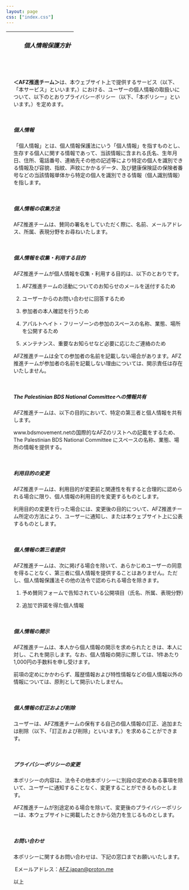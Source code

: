 ```yaml
---
layout: page
css: ["index.css"]
---
```


<table class="afzIcons" style="table-layout: fixed; background-image: url('{{site.baseurl}}/assets/img/top.png'); width: 100%; max-width: 640px; height: 80px;">
  <tr>
    <td><div style="margin-left: 40px"><h5><span class="afz-heading-colored">個人情報保護方針</span></h5></div></td>
  </tr>
</table>

<div style="padding-left: 20px; padding-right: 20px">

<br>

<p><strong>＜AFZ推進チーム＞</strong>は、本ウェブサイト上で提供するサービス（以下、「本サービス」といいます。）における、ユーザーの個人情報の取扱いについて、以下のとおりプライバシーポリシー（以下、「本ポリシー」といいます。）を定めます。</p>
<p>&nbsp;</p>
<h5>個人情報</h5>
<p>「個人情報」とは、個人情報保護法にいう「個人情報」を指すものとし、生存する個人に関する情報であって、当該情報に含まれる氏名、生年月日、住所、電話番号、連絡先その他の記述等により特定の個人を識別できる情報及び容貌、指紋、声紋にかかるデータ、及び健康保険証の保険者番号などの当該情報単体から特定の個人を識別できる情報（個人識別情報）を指します。</p>
<p>&nbsp;</p>
<h5>個人情報の収集方法</h5>
<p>AFZ推進チームは、賛同の署名をしていただく際に、名前、メールアドレス、所属、表現分野をお尋ねいたします。</p>
<p>&nbsp;</p>
<h5>個人情報を収集・利用する目的</h5>
<p>AFZ推進チームが個人情報を収集・利用する目的は、以下のとおりです。</p>
<ol>
<li>
<p>AFZ推進チームの活動についてのお知らせのメールを送付するため</p>
</li>
<li>
<p>ユーザーからのお問い合わせに回答するため</p>
</li>
<li>
<p>参加者の本人確認を行うため</p>
</li>
<li>
<p>アパルトヘイト・フリーゾーンの参加のスペースの名称、業態、場所を公開するため</p>
</li>
<li>
<p>メンテナンス、重要なお知らせなど必要に応じたご連絡のため</p>
</li>
</ol>
<p>AFZ推進チームは全ての参加者の名前を記載しない場合があります。AFZ推進チームが参加者の名前を記載しない理由については、開示責任は存在いたしません。</p>
<p>&nbsp;</p>
<h5>The Palestinian BDS National Committeeへの情報共有</h5>
<p>AFZ推進チームは、以下の目的において、特定の第三者と個人情報を共有します。</p>
<p>www.bdsmovement.netの国際的なAFZのリストへの記載をするため、The Palestinian BDS National Committee にスペースの名称、業態、場所の情報を提供する。</p>
<p>&nbsp;</p>
<h5>利用目的の変更</h5>
<p>AFZ推進チームは、利用目的が変更前と関連性を有すると合理的に認められる場合に限り、個人情報の利用目的を変更するものとします。</p>
<p>利用目的の変更を行った場合には、変更後の目的について、AFZ推進チーム所定の方法により、ユーザーに通知し、または本ウェブサイト上に公表するものとします。</p>
<p>&nbsp;</p>
<h5>個人情報の第三者提供</h5>
<p>AFZ推進チームは、次に掲げる場合を除いて、あらかじめユーザーの同意を得ることなく、第三者に個人情報を提供することはありません。ただし、個人情報保護法その他の法令で認められる場合を除きます。</p>
<ol>
<li>
<p>予め賛同フォームで告知されている公開項目（氏名、所属、表現分野）</p>
</li>
<li>
<p>追加で許諾を得た個人情報</p>
</li>
</ol>
<div>&nbsp;</div>
<h5>個人情報の開示</h5>
<p>AFZ推進チームは、本人から個人情報の開示を求められたときは、本人に対し、これを開示します。なお、個人情報の開示に際しては、1件あたり1,000円の手数料を申し受けます。</p>
<p>前項の定めにかかわらず、履歴情報および特性情報などの個人情報以外の情報については、原則として開示いたしません。</p>
<p>&nbsp;</p>
<h5>個人情報の訂正および削除</h5>
<p>ユーザーは、AFZ推進チームの保有する自己の個人情報の訂正、追加または削除（以下、「訂正および削除」といいます。）を求めることができます。</p>
<p>&nbsp;</p>
<h5>プライバシーポリシーの変更</h5>
<p>本ポリシーの内容は、法令その他本ポリシーに別段の定めのある事項を除いて、ユーザーに通知することなく、変更することができるものとします。</p>
<p>AFZ推進チームが別途定める場合を除いて、変更後のプライバシーポリシーは、本ウェブサイトに掲載したときから効力を生じるものとします。</p>
<p>&nbsp;</p>
<h5>お問い合わせ</h5>
<p>本ポリシーに関するお問い合わせは、下記の窓口までお願いいたします。</p>
<p> Eメールアドレス：<a href="mailto:AFZ.japan@proton.me" data-cke-saved-href="mailto:AFZ.japan@proton.me">AFZ.japan@proton.me</a></p>
<p>以上</p>

</div>
